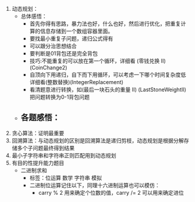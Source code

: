 1. 动态规划：
   - 总体感悟：
     - 首先你得有思路，暴力法也好，什么也好，然后进行优化，把重复计算的信息存储到一个数组容器里面。
     - 要找最小重复子问题，递归公式得有
     - 可以跟分治思想结合
     - 要判断是01背包还是完全背包
     - 技巧:不能重复的可以放在第一个循环，详细看 (零钱兑换 II)(CoinChange2) 
     - 自顶向下用递归，自下而下用循环，可以考虑一下哪个时间复杂度低 详细看(整数替换)(IntegerReplacement)
     - 看清题意进行转换，如(最后一块石头的重量 II) (LastStoneWeightII) 把问题转换为0-1背包问题
   - 各题感悟：
     - 
2. 贪心算法：证明最重要
3. 回溯算法：与动态规划的区别是回溯算法是递归剪枝，动态规划是根据分解存储多个子问题最终得到结果
4. 最小子字符串和字符串正则匹配用到动态规划
5. 有目的性提升能力题目
   - 二进制求和
     - 标签：位运算 数学 字符串 模拟
     - 二进制位运算记住以下，同理十六进制运算也可以模仿：
       - carry % 2  用来确定个位数的值，carry /= 2 可以用来确定进位